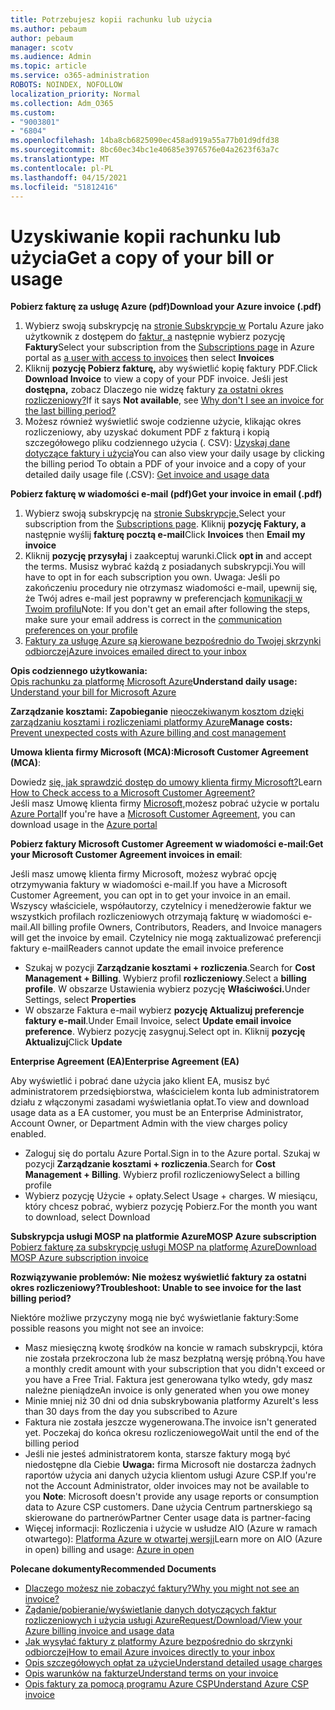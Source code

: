 ```yaml
---
title: Potrzebujesz kopii rachunku lub użycia
ms.author: pebaum
author: pebaum
manager: scotv
ms.audience: Admin
ms.topic: article
ms.service: o365-administration
ROBOTS: NOINDEX, NOFOLLOW
localization_priority: Normal
ms.collection: Adm_O365
ms.custom:
- "9003801"
- "6804"
ms.openlocfilehash: 14ba8cb6825090ec458ad919a55a77b01d9dfd38
ms.sourcegitcommit: 8bc60ec34bc1e40685e3976576e04a2623f63a7c
ms.translationtype: MT
ms.contentlocale: pl-PL
ms.lasthandoff: 04/15/2021
ms.locfileid: "51812416"
---
```

# <a name="get-a-copy-of-your-bill-or-usage"></a><span data-ttu-id="83188-102">Uzyskiwanie kopii rachunku lub użycia</span><span class="sxs-lookup"><span data-stu-id="83188-102">Get a copy of your bill or usage</span></span>

<span data-ttu-id="83188-103">**Pobierz fakturę za usługę Azure (pdf)**</span><span class="sxs-lookup"><span data-stu-id="83188-103">**Download your Azure invoice (.pdf)**</span></span>

1. <span data-ttu-id="83188-104">Wybierz swoją subskrypcję na [stronie Subskrypcje w](https://portal.azure.com/#blade/Microsoft_Azure_Billing/SubscriptionsBlade) Portalu Azure jako użytkownik z dostępem do [faktur, a](https://docs.microsoft.com/azure/cost-management-billing/manage/manage-billing-access?WT.mc_id=Portal-Microsoft_Azure_Support) następnie wybierz pozycję **Faktury**</span><span class="sxs-lookup"><span data-stu-id="83188-104">Select your subscription from the [Subscriptions page](https://portal.azure.com/#blade/Microsoft_Azure_Billing/SubscriptionsBlade) in Azure portal as [a user with access to invoices](https://docs.microsoft.com/azure/cost-management-billing/manage/manage-billing-access?WT.mc_id=Portal-Microsoft_Azure_Support) then select **Invoices**</span></span>
2. <span data-ttu-id="83188-105">Kliknij **pozycję Pobierz fakturę,** aby wyświetlić kopię faktury PDF.</span><span class="sxs-lookup"><span data-stu-id="83188-105">Click **Download Invoice** to view a copy of your PDF invoice.</span></span> <span data-ttu-id="83188-106">Jeśli jest **dostępna,** zobacz Dlaczego nie widzę faktury [za ostatni okres rozliczeniowy?](https://docs.microsoft.com/azure/cost-management-billing/manage/download-azure-invoice-daily-usage-date?WT.mc_id=Portal-Microsoft_Azure_Support#noinvoice)</span><span class="sxs-lookup"><span data-stu-id="83188-106">If it says **Not available**, see [Why don't I see an invoice for the last billing period?](https://docs.microsoft.com/azure/cost-management-billing/manage/download-azure-invoice-daily-usage-date?WT.mc_id=Portal-Microsoft_Azure_Support#noinvoice)</span></span>
3. <span data-ttu-id="83188-107">Możesz również wyświetlić swoje codzienne użycie, klikając okres rozliczeniowy, aby uzyskać dokument PDF z fakturą i kopią szczegółowego pliku codziennego użycia (. CSV): [Uzyskaj dane dotyczące faktury i użycia](https://docs.microsoft.com/azure/cost-management-billing/manage/download-azure-invoice-daily-usage-date?WT.mc_id=Portal-Microsoft_Azure_Support)</span><span class="sxs-lookup"><span data-stu-id="83188-107">You can also view your daily usage by clicking the billing period To obtain a PDF of your invoice and a copy of your detailed daily usage file (.CSV): [Get invoice and usage data](https://docs.microsoft.com/azure/cost-management-billing/manage/download-azure-invoice-daily-usage-date?WT.mc_id=Portal-Microsoft_Azure_Support)</span></span>

<span data-ttu-id="83188-108">**Pobierz fakturę w wiadomości e-mail (pdf)**</span><span class="sxs-lookup"><span data-stu-id="83188-108">**Get your invoice in email (.pdf)**</span></span>

1. <span data-ttu-id="83188-109">Wybierz swoją subskrypcję na [stronie Subskrypcje.](https://ms.portal.azure.com/#blade/Microsoft_Azure_Billing/SubscriptionsBlade)</span><span class="sxs-lookup"><span data-stu-id="83188-109">Select your subscription from the [Subscriptions page](https://ms.portal.azure.com/#blade/Microsoft_Azure_Billing/SubscriptionsBlade).</span></span> <span data-ttu-id="83188-110">Kliknij **pozycję Faktury, a** następnie wyślij **fakturę pocztą e-mail**</span><span class="sxs-lookup"><span data-stu-id="83188-110">Click **Invoices** then **Email my invoice**</span></span>
2. <span data-ttu-id="83188-111">Kliknij **pozycję przysyłaj** i zaakceptuj warunki.</span><span class="sxs-lookup"><span data-stu-id="83188-111">Click **opt in** and accept the terms.</span></span> <span data-ttu-id="83188-112">Musisz wybrać każdą z posiadanych subskrypcji.</span><span class="sxs-lookup"><span data-stu-id="83188-112">You will have to opt in for each subscription you own.</span></span> <span data-ttu-id="83188-113">Uwaga: Jeśli po zakończeniu procedury nie otrzymasz wiadomości e-mail, upewnij się, że Twój adres e-mail jest poprawny w preferencjach [komunikacji w Twoim profilu](https://account.windowsazure.com/profile)</span><span class="sxs-lookup"><span data-stu-id="83188-113">Note: If you don't get an email after following the steps, make sure your email address is correct in the [communication preferences on your profile](https://account.windowsazure.com/profile)</span></span>
3. [<span data-ttu-id="83188-114">Faktury za usługę Azure są kierowane bezpośrednio do Twojej skrzynki odbiorczej</span><span class="sxs-lookup"><span data-stu-id="83188-114">Azure invoices emailed direct to your inbox</span></span>](https://azure.microsoft.com/blog/azure-email-invoices/)

<span data-ttu-id="83188-115">**Opis codziennego użytkowania:**  
 [Opis rachunku za platformę Microsoft Azure](https://docs.microsoft.com/azure/cost-management-billing/understand/review-individual-bill?WT.mc_id=Portal-Microsoft_Azure_Support)</span><span class="sxs-lookup"><span data-stu-id="83188-115">**Understand daily usage:** 
[Understand your bill for Microsoft Azure](https://docs.microsoft.com/azure/cost-management-billing/understand/review-individual-bill?WT.mc_id=Portal-Microsoft_Azure_Support)</span></span>  

<span data-ttu-id="83188-116">**Zarządzanie kosztami: Zapobieganie** [nieoczekiwanym kosztom dzięki zarządzaniu kosztami i rozliczeniami platformy Azure](https://docs.microsoft.com/azure/cost-management-billing/manage/getting-started?WT.mc_id=Portal-Microsoft_Azure_Support)</span><span class="sxs-lookup"><span data-stu-id="83188-116">**Manage costs:** [Prevent unexpected costs with Azure billing and cost management](https://docs.microsoft.com/azure/cost-management-billing/manage/getting-started?WT.mc_id=Portal-Microsoft_Azure_Support)</span></span>  

<span data-ttu-id="83188-117">**Umowa klienta firmy Microsoft (MCA):**</span><span class="sxs-lookup"><span data-stu-id="83188-117">**Microsoft Customer Agreement (MCA)**:</span></span>

<span data-ttu-id="83188-118">Dowiedz  [się, jak sprawdzić dostęp do umowy klienta firmy Microsoft?](https://docs.microsoft.com/azure/cost-management-billing/manage/download-azure-invoice-daily-usage-date?WT.mc_id=Portal-Microsoft_Azure_Support#check-access-to-a-microsoft-customer-agreement)</span><span class="sxs-lookup"><span data-stu-id="83188-118">Learn  [How to Check access to a Microsoft Customer Agreement?](https://docs.microsoft.com/azure/cost-management-billing/manage/download-azure-invoice-daily-usage-date?WT.mc_id=Portal-Microsoft_Azure_Support#check-access-to-a-microsoft-customer-agreement)</span></span>  
<span data-ttu-id="83188-119">Jeśli masz Umowę klienta firmy [Microsoft,](https://docs.microsoft.com/azure/cost-management-billing/manage/download-azure-invoice-daily-usage-date?WT.mc_id=Portal-Microsoft_Azure_Support#check-access-to-a-microsoft-customer-agreement)możesz pobrać użycie w portalu [Azure Portal](https://portal.azure.com/)</span><span class="sxs-lookup"><span data-stu-id="83188-119">If you're have a [Microsoft Customer Agreement](https://docs.microsoft.com/azure/cost-management-billing/manage/download-azure-invoice-daily-usage-date?WT.mc_id=Portal-Microsoft_Azure_Support#check-access-to-a-microsoft-customer-agreement), you can download usage in the [Azure portal](https://portal.azure.com/)</span></span>

<span data-ttu-id="83188-120">**Pobierz faktury Microsoft Customer Agreement w wiadomości e-mail:**</span><span class="sxs-lookup"><span data-stu-id="83188-120">**Get your Microsoft Customer Agreement invoices in email**:</span></span>

<span data-ttu-id="83188-121">Jeśli masz umowę klienta firmy Microsoft, możesz wybrać opcję otrzymywania faktury w wiadomości e-mail.</span><span class="sxs-lookup"><span data-stu-id="83188-121">If you have a Microsoft Customer Agreement, you can opt in to get your invoice in an email.</span></span> <span data-ttu-id="83188-122">Wszyscy właściciele, współautorzy, czytelnicy i menedżerowie faktur we wszystkich profilach rozliczeniowych otrzymają fakturę w wiadomości e-mail.</span><span class="sxs-lookup"><span data-stu-id="83188-122">All billing profile Owners, Contributors, Readers, and Invoice managers will get the invoice by email.</span></span> <span data-ttu-id="83188-123">Czytelnicy nie mogą zaktualizować preferencji faktury e-mail</span><span class="sxs-lookup"><span data-stu-id="83188-123">Readers cannot update the email invoice preference</span></span>

- <span data-ttu-id="83188-124">Szukaj w pozycji **Zarządzanie kosztami + rozliczenia**.</span><span class="sxs-lookup"><span data-stu-id="83188-124">Search for **Cost Management + Billing**.</span></span> <span data-ttu-id="83188-125">Wybierz profil **rozliczeniowy**.</span><span class="sxs-lookup"><span data-stu-id="83188-125">Select a **billing profile**.</span></span> <span data-ttu-id="83188-126">W obszarze Ustawienia wybierz pozycję **Właściwości.**</span><span class="sxs-lookup"><span data-stu-id="83188-126">Under Settings, select **Properties**</span></span>
- <span data-ttu-id="83188-127">W obszarze Faktura e-mail wybierz **pozycję Aktualizuj preferencje faktury e-mail**.</span><span class="sxs-lookup"><span data-stu-id="83188-127">Under Email Invoice, select **Update email invoice preference**.</span></span> <span data-ttu-id="83188-128">Wybierz pozycję zasygnuj.</span><span class="sxs-lookup"><span data-stu-id="83188-128">Select opt in.</span></span> <span data-ttu-id="83188-129">Kliknij **pozycję Aktualizuj**</span><span class="sxs-lookup"><span data-stu-id="83188-129">Click **Update**</span></span>

<span data-ttu-id="83188-130">**Enterprise Agreement (EA)**</span><span class="sxs-lookup"><span data-stu-id="83188-130">**Enterprise Agreement (EA)**</span></span>

<span data-ttu-id="83188-131">Aby wyświetlić i pobrać dane użycia jako klient EA, musisz być administratorem przedsiębiorstwa, właścicielem konta lub administratorem działu z włączonymi zasadami wyświetlania opłat.</span><span class="sxs-lookup"><span data-stu-id="83188-131">To view and download usage data as a EA customer, you must be an Enterprise Administrator, Account Owner, or Department Admin with the view charges policy enabled.</span></span>

- <span data-ttu-id="83188-132">Zaloguj się do portalu Azure Portal.</span><span class="sxs-lookup"><span data-stu-id="83188-132">Sign in to the Azure portal.</span></span> <span data-ttu-id="83188-133">Szukaj w pozycji **Zarządzanie kosztami + rozliczenia**.</span><span class="sxs-lookup"><span data-stu-id="83188-133">Search for **Cost Management + Billing**.</span></span> <span data-ttu-id="83188-134">Wybierz profil rozliczeniowy</span><span class="sxs-lookup"><span data-stu-id="83188-134">Select a billing profile</span></span>
- <span data-ttu-id="83188-135">Wybierz pozycję Użycie + opłaty.</span><span class="sxs-lookup"><span data-stu-id="83188-135">Select Usage + charges.</span></span> <span data-ttu-id="83188-136">W miesiącu, który chcesz pobrać, wybierz pozycję Pobierz.</span><span class="sxs-lookup"><span data-stu-id="83188-136">For the month you want to download, select Download</span></span>

<span data-ttu-id="83188-137">**Subskrypcja usługi MOSP na platformie Azure**</span><span class="sxs-lookup"><span data-stu-id="83188-137">**MOSP Azure subscription**</span></span>  
[<span data-ttu-id="83188-138">Pobierz fakturę za subskrypcję usługi MOSP na platformę Azure</span><span class="sxs-lookup"><span data-stu-id="83188-138">Download MOSP Azure subscription invoice</span></span>](https://docs.microsoft.com/azure/cost-management-billing/understand/download-azure-invoice?WT.mc_id=Portal-Microsoft_Azure_Support#download-your-mosp-azure-subscription-invoice)

<span data-ttu-id="83188-139">**Rozwiązywanie problemów: Nie możesz wyświetlić faktury za ostatni okres rozliczeniowy?**</span><span class="sxs-lookup"><span data-stu-id="83188-139">**Troubleshoot: Unable to see invoice for the last billing period?**</span></span>

<span data-ttu-id="83188-140">Niektóre możliwe przyczyny mogą nie być wyświetlanie faktury:</span><span class="sxs-lookup"><span data-stu-id="83188-140">Some possible reasons you might not see an invoice:</span></span>

- <span data-ttu-id="83188-141">Masz miesięczną kwotę środków na koncie w ramach subskrypcji, która nie została przekroczona lub że masz bezpłatną wersję próbną.</span><span class="sxs-lookup"><span data-stu-id="83188-141">You have a monthly credit amount with your subscription that you didn't exceed or you have a Free Trial.</span></span> <span data-ttu-id="83188-142">Faktura jest generowana tylko wtedy, gdy masz należne pieniądze</span><span class="sxs-lookup"><span data-stu-id="83188-142">An invoice is only generated when you owe money</span></span>
- <span data-ttu-id="83188-143">Minie mniej niż 30 dni od dnia subskrybowania platformy Azure</span><span class="sxs-lookup"><span data-stu-id="83188-143">It's less than 30 days from the day you subscribed to Azure</span></span>
- <span data-ttu-id="83188-144">Faktura nie została jeszcze wygenerowana.</span><span class="sxs-lookup"><span data-stu-id="83188-144">The invoice isn't generated yet.</span></span> <span data-ttu-id="83188-145">Poczekaj do końca okresu rozliczeniowego</span><span class="sxs-lookup"><span data-stu-id="83188-145">Wait until the end of the billing period</span></span>
- <span data-ttu-id="83188-146">Jeśli nie jesteś administratorem konta, starsze faktury mogą być niedostępne dla Ciebie **Uwaga:** firma Microsoft nie dostarcza żadnych raportów użycia ani danych użycia klientom usługi Azure CSP.</span><span class="sxs-lookup"><span data-stu-id="83188-146">If you're not the Account Administrator, older invoices may not be available to you **Note**: Microsoft doesn't provide any usage reports or consumption data to Azure CSP customers.</span></span> <span data-ttu-id="83188-147">Dane użycia Centrum partnerskiego są skierowane do partnerów</span><span class="sxs-lookup"><span data-stu-id="83188-147">Partner Center usage data is partner-facing</span></span>
- <span data-ttu-id="83188-148">Więcej informacji: Rozliczenia i użycie w usłudze AIO (Azure w ramach otwartego): [Platforma Azure w otwartej wersji](https://azure.microsoft.com/offers/ms-azr-0111p/)</span><span class="sxs-lookup"><span data-stu-id="83188-148">Learn more on AIO (Azure in open) billing and usage: [Azure in open](https://azure.microsoft.com/offers/ms-azr-0111p/)</span></span>

<span data-ttu-id="83188-149">**Polecane dokumenty**</span><span class="sxs-lookup"><span data-stu-id="83188-149">**Recommended Documents**</span></span>

- [<span data-ttu-id="83188-150">Dlaczego możesz nie zobaczyć faktury?</span><span class="sxs-lookup"><span data-stu-id="83188-150">Why you might not see an invoice?</span></span>](https://docs.microsoft.com/azure/cost-management-billing/understand/download-azure-invoice?WT.mc_id=Portal-Microsoft_Azure_Support#noinvoice)
- [<span data-ttu-id="83188-151">Żądanie/pobieranie/wyświetlanie danych dotyczących faktur rozliczeniowych i użycia usługi Azure</span><span class="sxs-lookup"><span data-stu-id="83188-151">Request/Download/View your Azure billing invoice and usage data</span></span>](https://docs.microsoft.com/azure/cost-management-billing/manage/download-azure-invoice-daily-usage-date?WT.mc_id=Portal-Microsoft_Azure_Support)
- [<span data-ttu-id="83188-152">Jak wysyłać faktury z platformy Azure bezpośrednio do skrzynki odbiorczej</span><span class="sxs-lookup"><span data-stu-id="83188-152">How to email Azure invoices directly to your inbox</span></span>](https://docs.microsoft.com/azure/cost-management-billing/manage/download-azure-invoice-daily-usage-date?WT.mc_id=Portal-Microsoft_Azure_Support)
- [<span data-ttu-id="83188-153">Opis szczegółowych opłat za użycie</span><span class="sxs-lookup"><span data-stu-id="83188-153">Understand detailed usage charges</span></span>](https://docs.microsoft.com/azure/cost-management-billing/understand/review-individual-bill?WT.mc_id=Portal-Microsoft_Azure_Support#csv)
- [<span data-ttu-id="83188-154">Opis warunków na fakturze</span><span class="sxs-lookup"><span data-stu-id="83188-154">Understand terms on your invoice</span></span>](https://docs.microsoft.com/azure/cost-management-billing/understand/understand-invoice?WT.mc_id=Portal-Microsoft_Azure_Support)
- [<span data-ttu-id="83188-155">Opis faktury za pomocą programu Azure CSP</span><span class="sxs-lookup"><span data-stu-id="83188-155">Understand Azure CSP invoice</span></span>](https://docs.microsoft.com/partner-center/azure-plan-lp?WT.mc_id=Portal-Microsoft_Azure_Support)
